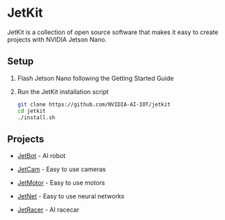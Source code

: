 # JetKit

JetKit is a collection of open source software that makes it easy to create 
projects with NVIDIA Jetson Nano.

## Setup

1. Flash Jetson Nano following the Getting Started Guide

2. Run the JetKit installation script

    ```bash
    git clone https://github.com/NVIDIA-AI-IOT/jetkit
    cd jetkit
    ./install.sh 
    ```

## Projects

* [JetBot](#) - AI robot

* [JetCam](#) - Easy to use cameras
* [JetMotor](#) - Easy to use motors
* [JetNet](#) - Easy to use neural networks
* [JetRacer](#) - AI racecar
